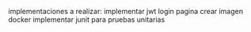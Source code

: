 implementaciones a realizar:
implementar jwt
login pagina
crear imagen docker
implementar junit para pruebas unitarias


